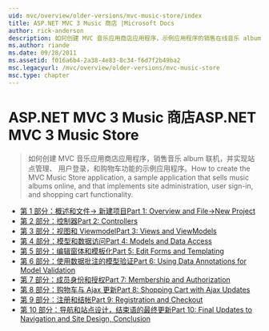 ```yaml
---
uid: mvc/overview/older-versions/mvc-music-store/index
title: ASP.NET MVC 3 Music 商店 |Microsoft Docs
author: rick-anderson
description: 如何创建 MVC 音乐应用商店应用程序，示例应用程序的销售在线音乐 album 和实现用户登录，网站管理...
ms.author: riande
ms.date: 09/28/2011
ms.assetid: f016a6b4-2a38-4e83-8c34-f6d7f2b49ba2
msc.legacyurl: /mvc/overview/older-versions/mvc-music-store
msc.type: chapter
---
```

<a name="aspnet-mvc-3-music-store"></a><span data-ttu-id="58ec7-103">ASP.NET MVC 3 Music 商店</span><span class="sxs-lookup"><span data-stu-id="58ec7-103">ASP.NET MVC 3 Music Store</span></span>
====================
> <span data-ttu-id="58ec7-104">如何创建 MVC 音乐应用商店应用程序，销售音乐 album 联机，并实现站点管理、 用户登录，和购物车功能的示例应用程序。</span><span class="sxs-lookup"><span data-stu-id="58ec7-104">How to create the MVC Music Store application, a sample application that sells music albums online, and that implements site administration, user sign-in, and shopping cart functionality.</span></span>


- [<span data-ttu-id="58ec7-105">第 1 部分：概述和文件-> 新建项目</span><span class="sxs-lookup"><span data-stu-id="58ec7-105">Part 1: Overview and File->New Project</span></span>](mvc-music-store-part-1.md)
- [<span data-ttu-id="58ec7-106">第 2 部分：控制器</span><span class="sxs-lookup"><span data-stu-id="58ec7-106">Part 2: Controllers</span></span>](mvc-music-store-part-2.md)
- [<span data-ttu-id="58ec7-107">第 3 部分：视图和 Viewmodel</span><span class="sxs-lookup"><span data-stu-id="58ec7-107">Part 3: Views and ViewModels</span></span>](mvc-music-store-part-3.md)
- [<span data-ttu-id="58ec7-108">第 4 部分：模型和数据访问</span><span class="sxs-lookup"><span data-stu-id="58ec7-108">Part 4: Models and Data Access</span></span>](mvc-music-store-part-4.md)
- [<span data-ttu-id="58ec7-109">第 5 部分：编辑窗体和模板化</span><span class="sxs-lookup"><span data-stu-id="58ec7-109">Part 5: Edit Forms and Templating</span></span>](mvc-music-store-part-5.md)
- [<span data-ttu-id="58ec7-110">第 6 部分：使用数据批注的模型验证</span><span class="sxs-lookup"><span data-stu-id="58ec7-110">Part 6: Using Data Annotations for Model Validation</span></span>](mvc-music-store-part-6.md)
- [<span data-ttu-id="58ec7-111">第 7 部分：成员身份和授权</span><span class="sxs-lookup"><span data-stu-id="58ec7-111">Part 7: Membership and Authorization</span></span>](mvc-music-store-part-7.md)
- [<span data-ttu-id="58ec7-112">第 8 部分：购物车与 Ajax 更新</span><span class="sxs-lookup"><span data-stu-id="58ec7-112">Part 8: Shopping Cart with Ajax Updates</span></span>](mvc-music-store-part-8.md)
- [<span data-ttu-id="58ec7-113">第 9 部分：注册和结帐</span><span class="sxs-lookup"><span data-stu-id="58ec7-113">Part 9: Registration and Checkout</span></span>](mvc-music-store-part-9.md)
- [<span data-ttu-id="58ec7-114">第 10 部分：导航和站点设计，结束语的最终更新</span><span class="sxs-lookup"><span data-stu-id="58ec7-114">Part 10: Final Updates to Navigation and Site Design, Conclusion</span></span>](mvc-music-store-part-10.md)
